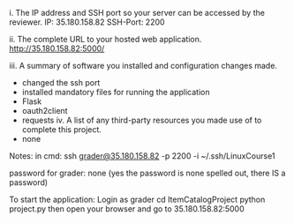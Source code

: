 i. The IP address and SSH port so your server can be accessed by the reviewer.
IP: 35.180.158.82 SSH-Port: 2200

ii. The complete URL to your hosted web application.
http://35.180.158.82:5000/

iii. A summary of software you installed and configuration changes made.
- changed the ssh port 
- installed mandatory files for running the application
- Flask
- oauth2client
- requests
iv. A list of any third-party resources you made use of to complete this project. 
- none 


Notes:
in cmd: ssh grader@35.180.158.82 -p 2200 -i ~/.ssh/LinuxCourse1

password for grader: none
(yes the password is none spelled out, there IS a password)

To start the application:
Login as grader
cd ItemCatalogProject
python project.py
then open your browser and go to 35.180.158.82:5000
